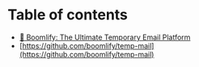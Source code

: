# Table of contents

* [🚀 Boomlify: The Ultimate Temporary Email Platform](README.md)
* [https://github.com/boomlify/temp-mail](https://github.com/boomlify/temp-mail)
